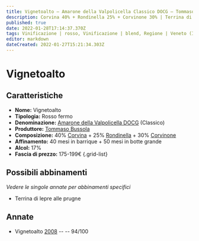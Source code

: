 ```yaml
---
title: Vignetoalto – Amarone della Valpolicella Classico DOCG – Tommaso Bussola – Veneto (IT) – 175-199€ – 5★
description: Corvina 40% + Rondinella 25% + Corvinone 30% | Terrina di lepre alle prugne
published: true
date: 2022-01-28T17:14:37.370Z
tags: Vinificazione | rosso, Vinificazione | blend, Regione | Veneto (IT), Vinificazione | fermo, Prezzi | 175-199€, corvina, rondinella, corvinone, molinara, oseleta, Terrina di lepre alle prugne
editor: markdown
dateCreated: 2022-01-27T15:21:34.303Z
---
```


# Vignetoalto

## Caratteristiche
- **Nome:** <span class="nome">Vignetoalto</span>
- **Tipologia:** Rosso fermo
- **Denominazione:** <span class="denominazione">[Amarone della Valpolicella DOCG](/denominazioni/Italia/Veneto/DOCG/Amarone-della-Valpolicella) (Classico)</span>
- **Produttore:** <span class="cantina">[Tommaso Bussola](/produttori/Italia/Veneto/Tommaso-Bussola)</span> 
- **Composizione:** 40% [Corvina](/vitigni/Italia/bacca-nera/corvina) + 25% [Rondinella](/vitigni/Italia/bacca-nera/rondinella) + 30% [Corvinone](/vitigni/Italia/bacca-nera/corvinone)
- **Affinamento:** 40 mesi in barrique + 50 mesi in botte grande
- **Alcol:** 17%
- **Fascia di prezzo:** 175-199€
{.grid-list}

## Possibili abbinamenti
*Vedere le singole annate per abbinamenti specifici*

- Terrina di lepre alle prugne

## Annate
- Vignetoalto [2008](vini/Italia/Veneto/Tommaso-Bussola/Vignetoalto/2008) -- <span class="star-5"></span> -- 94/100


